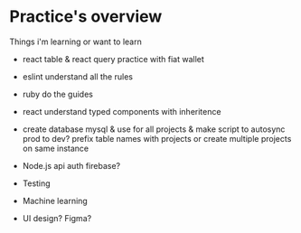 # Practice's overview

Things i'm learning or want to learn
- react table & react query practice with fiat wallet
- eslint understand all the rules
- ruby do the guides
- react understand typed components with inheritence
- create database mysql & use for all projects & make script to autosync prod to dev? prefix table names with projects or create multiple projects on same instance

- Node.js api auth firebase?
- Testing
- Machine learning
- UI design? Figma?
